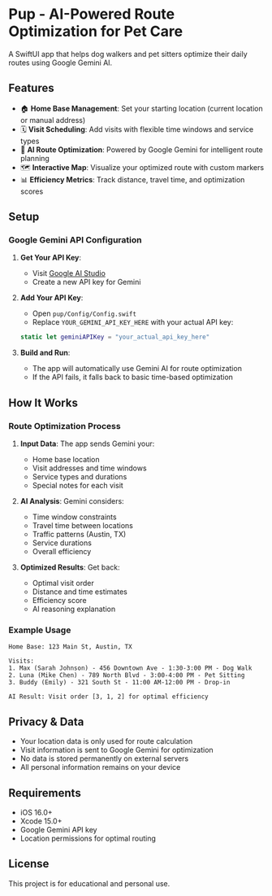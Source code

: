 # Pup - AI-Powered Route Optimization for Pet Care

A SwiftUI app that helps dog walkers and pet sitters optimize their daily routes using Google Gemini AI.

## Features

- 🏠 **Home Base Management**: Set your starting location (current location or manual address)
- 🗓️ **Visit Scheduling**: Add visits with flexible time windows and service types
- 🤖 **AI Route Optimization**: Powered by Google Gemini for intelligent route planning
- 🗺️ **Interactive Map**: Visualize your optimized route with custom markers
- 📊 **Efficiency Metrics**: Track distance, travel time, and optimization scores

## Setup

### Google Gemini API Configuration

1. **Get Your API Key**:
   - Visit [Google AI Studio](https://makersuite.google.com/app/apikey)
   - Create a new API key for Gemini

2. **Add Your API Key**:
   - Open `pup/Config/Config.swift`
   - Replace `YOUR_GEMINI_API_KEY_HERE` with your actual API key:
   ```swift
   static let geminiAPIKey = "your_actual_api_key_here"
   ```

3. **Build and Run**:
   - The app will automatically use Gemini AI for route optimization
   - If the API fails, it falls back to basic time-based optimization

## How It Works

### Route Optimization Process

1. **Input Data**: The app sends Gemini your:
   - Home base location
   - Visit addresses and time windows
   - Service types and durations
   - Special notes for each visit

2. **AI Analysis**: Gemini considers:
   - Time window constraints
   - Travel time between locations
   - Traffic patterns (Austin, TX)
   - Service durations
   - Overall efficiency

3. **Optimized Results**: Get back:
   - Optimal visit order
   - Distance and time estimates
   - Efficiency score
   - AI reasoning explanation

### Example Usage

```
Home Base: 123 Main St, Austin, TX

Visits:
1. Max (Sarah Johnson) - 456 Downtown Ave - 1:30-3:00 PM - Dog Walk
2. Luna (Mike Chen) - 789 North Blvd - 3:00-4:00 PM - Pet Sitting  
3. Buddy (Emily) - 321 South St - 11:00 AM-12:00 PM - Drop-in

AI Result: Visit order [3, 1, 2] for optimal efficiency
```

## Privacy & Data

- Your location data is only used for route calculation
- Visit information is sent to Google Gemini for optimization
- No data is stored permanently on external servers
- All personal information remains on your device

## Requirements

- iOS 16.0+
- Xcode 15.0+
- Google Gemini API key
- Location permissions for optimal routing

## License

This project is for educational and personal use. 